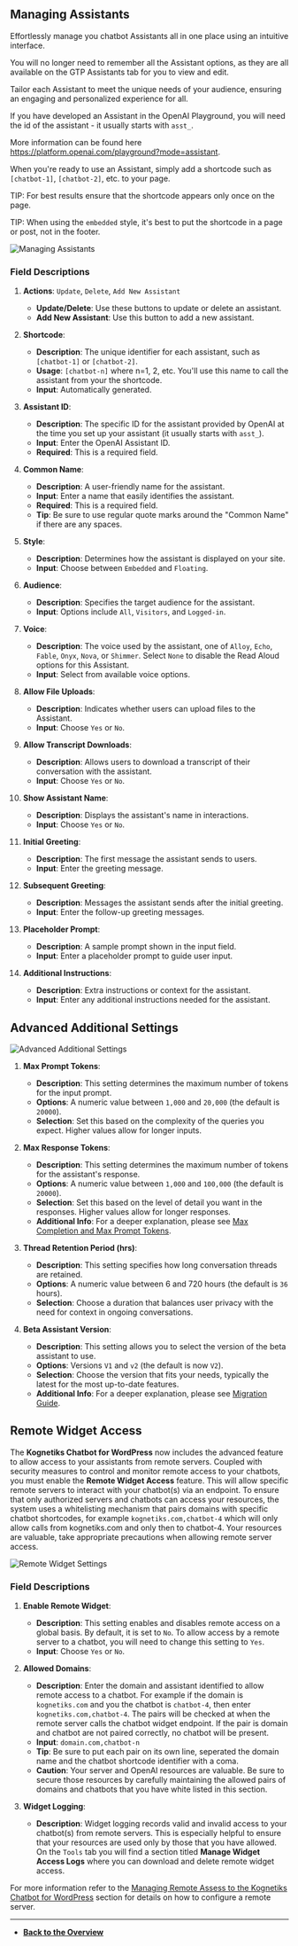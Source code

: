 ## Managing Assistants

Effortlessly manage you chatbot Assistants all in one place using an intuitive interface.

You will no longer need to remember all the Assistant options, as they are all available on the GTP Assistants tab for you to view and edit.

Tailor each Assistant to meet the unique needs of your audience, ensuring an engaging and personalized experience for all.

If you have developed an Assistant in the OpenAI Playground, you will need the id of the assistant - it usually starts with ```asst_```.

More information can be found here https://platform.openai.com/playground?mode=assistant.

When you're ready to use an Assistant, simply add a shortcode such as ```[chatbot-1]```, ```[chatbot-2]```, etc. to your page.

TIP: For best results ensure that the shortcode appears only once on the page.

TIP: When using the ```embedded``` style, it's best to put the shortcode in a page or post, not in the footer.

![Managing Assistants](managing-assistants.png)

### Field Descriptions

1. **Actions**: `Update`, `Delete`, `Add New Assistant`
   - **Update/Delete**: Use these buttons to update or delete an assistant.
   - **Add New Assistant**: Use this button to add a new assistant.

2. **Shortcode**:
   - **Description**: The unique identifier for each assistant, such as ```[chatbot-1]``` or ```[chatbot-2]```.
   - **Usage**: ```[chatbot-n]``` where n=1, 2, etc. You'll use this name to call the assistant from your the shortcode.
   - **Input**: Automatically generated.

3. **Assistant ID**:
   - **Description**: The specific ID for the assistant provided by OpenAI at the time you set up your assistant (it usually starts with ```asst_```).
   - **Input**: Enter the OpenAI Assistant ID.
   - **Required**: This is a required field.

4. **Common Name**:
   - **Description**: A user-friendly name for the assistant.
   - **Input**: Enter a name that easily identifies the assistant.
   - **Required**: This is a required field.
   - **Tip**: Be sure to use regular quote marks around the "Common Name" if there are any spaces.

5. **Style**:
   - **Description**: Determines how the assistant is displayed on your site.
   - **Input**: Choose between ```Embedded``` and ```Floating```.

6. **Audience**:
   - **Description**: Specifies the target audience for the assistant.
   - **Input**: Options include ```All```, ```Visitors```, and ```Logged-in```.

7. **Voice**:
   - **Description**: The voice used by the assistant, one of ```Alloy```, ```Echo```, ```Fable```, ```Onyx```, ```Nova```, or ```Shimmer```.  Select ```None``` to disable the Read Aloud options for this Assistant.
   - **Input**: Select from available voice options.

8. **Allow File Uploads**:
   - **Description**: Indicates whether users can upload files to the Assistant.
   - **Input**: Choose ```Yes``` or ```No```.

9. **Allow Transcript Downloads**:
   - **Description**: Allows users to download a transcript of their conversation with the assistant.
   - **Input**: Choose ```Yes``` or ```No```.

10. **Show Assistant Name**:
    - **Description**: Displays the assistant's name in interactions.
    - **Input**: Choose `Yes` or `No`.

11. **Initial Greeting**:
    - **Description**: The first message the assistant sends to users.
    - **Input**: Enter the greeting message.

12. **Subsequent Greeting**:
    - **Description**: Messages the assistant sends after the initial greeting.
    - **Input**: Enter the follow-up greeting messages.

13. **Placeholder Prompt**:
    - **Description**: A sample prompt shown in the input field.
    - **Input**: Enter a placeholder prompt to guide user input.

14. **Additional Instructions**:
    - **Description**: Extra instructions or context for the assistant.
    - **Input**: Enter any additional instructions needed for the assistant.

## Advanced Additional Settings

![Advanced Additional Settings](advanced-additional-settings.png)

1. **Max Prompt Tokens**:
   - **Description**: This setting determines the maximum number of tokens for the input prompt.
   - **Options**: A numeric value between `1,000` and `20,000` (the default is `20000`).
   - **Selection**: Set this based on the complexity of the queries you expect. Higher values allow for longer inputs.

2. **Max Response Tokens**:
   - **Description**: This setting determines the maximum number of tokens for the assistant's response.
   - **Options**: A numeric value between `1,000` and `100,000` (the default is `20000`).
   - **Selection**: Set this based on the level of detail you want in the responses. Higher values allow for longer responses.
   - **Additional Info**: For a deeper explanation, please see [Max Completion and Max Prompt Tokens](https://platform.openai.com/docs/assistants/deep-dive/max-completion-and-max-prompt-tokens).

3. **Thread Retention Period (hrs)**:
    - **Description**: This setting specifies how long conversation threads are retained.
    - **Options**: A numeric value between 6 and 720 hours (the default is `36` hours).
    - **Selection**: Choose a duration that balances user privacy with the need for context in ongoing conversations.

4. **Beta Assistant Version**:
    - **Description**: This setting allows you to select the version of the beta assistant to use.
    - **Options**: Versions `V1` and `v2` (the default is now `V2`).
    - **Selection**: Choose the version that fits your needs, typically the latest for the most up-to-date features.
    - **Additional Info**: For a deeper explanation, please see [Migration Guide](https://platform.openai.com/docs/assistants/migration/agents).

## Remote Widget Access

The **Kognetiks Chatbot for WordPress** now includes the advanced feature to allow access to your assistants from remote servers.  Coupled with security measures to control and monitor remote access to your chatbots, you must enable the **Remote Widget Access** feature.  This will allow specific remote servers to interact with your chatbot(s) via an endpoint. To ensure that only authorized servers and chatbots can access your resources, the system uses a whitelisting mechanism that pairs domains with specific chatbot shortcodes, for example ```kognetiks.com,chatbot-4``` which will only allow calls from kognetiks.com and only then to chatbot-4.  Your resources are valuable, take appropriate precautions when allowing remote server access.

![Remote Widget Settings](remote-widget-settings.png)

### Field Descriptions

1. **Enable Remote Widget**:
   - **Description**: This setting enables and disables remote access on a global basis.  By default, it is set to ```No```.  To allow access by a remote server to a chatbot, you will need to change this setting to ```Yes```.
   - **Input**: Choose ```Yes``` or ```No```.

2. **Allowed Domains**:
    - **Description**: Enter the domain and assistant identified to allow remote access to a chatbot.  For example if the domain is ```kognetiks.com``` and you the chatbot is ```chatbot-4```, then enter ```kognetiks.com,chatbot-4```.  The pairs will be checked at when the remote server calls the chatbot widget endpoint.  If the pair is domain and chatbot are not paired correctly, no chatbot will be present.
    - **Input**: ```domain.com,chatbot-n```
    - **Tip**: Be sure to put each pair on its own line, seperated the domain name and the chatbot shortcode identifier with a coma.
    - **Caution**: Your server and OpenAI resources are valuable.  Be sure to secure those resources by carefully maintaining the allowed pairs of domains and chatbots that you have white listed in this section.

3. **Widget Logging**:
    - **Description**: Widget logging records valid and invalid access to your chatbot(s) from remote servers.  This is especially helpful to ensure that your resources are used only by those that you have allowed.  On the ```Tools``` tab you will find a section titled **Manage Widget Access Logs** where you can download and delete remote widget access.

For more information refer to the [Managing Remote Assess to the Kognetiks Chatbot for WordPress](remote-widget-settings.md) section for details on how to configure a remote server.
   
---

- **[Back to the Overview](/overview.md)**
